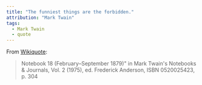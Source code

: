 ```yaml
---
title: "The funniest things are the forbidden."
attribution: "Mark Twain"
tags:
  - Mark Twain
  - quote
---
```

From [Wikiquote](https://en.wikiquote.org/wiki/Mark_Twain):
> Notebook 18 (February–September 1879)" in Mark Twain's Notebooks & Journals, Vol. 2 (1975), ed. Frederick Anderson, ISBN 0520025423, p. 304
